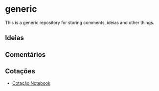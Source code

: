 # generic
This is a generic repository for storing comments, ideias and other things.

## Ideias


## Comentários


## Cotações
- [Cotação Notebook](https://claudiostocco.github.io/generic/cotacao_nb)